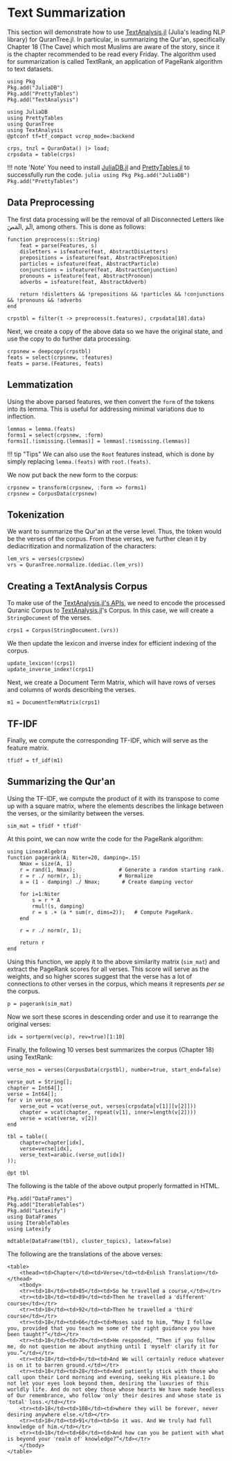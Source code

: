 Text Summarization
=====
This section will demonstrate how to use [TextAnalysis.jl](https://juliahub.com/docs/TextAnalysis/5Mwet/0.7.2/) (Julia's leading NLP library) for QuranTree.jl. In particular, in summarizing the Qur'an, specifically Chapter 18 (The Cave) which most Muslims are aware of the story, since it is the chapter recommended to be read every Friday. The algorithm used for summarization is called TextRank, an application of PageRank algorithm to text datasets.
```@setup abc
using Pkg
Pkg.add("JuliaDB")
Pkg.add("PrettyTables")
Pkg.add("TextAnalysis")
```
```@repl abc
using JuliaDB
using PrettyTables
using QuranTree
using TextAnalysis
@ptconf tf=tf_compact vcrop_mode=:backend

crps, tnzl = QuranData() |> load;
crpsdata = table(crps)
```
!!! note 'Note'
    You need to install [JuliaDB.jl](https://github.com/JuliaData/JuliaDB.jl) and [PrettyTables.jl](https://github.com/ronisbr/PrettyTables.jl) to successfully run the code. 
    ```julia
    using Pkg
    Pkg.add("JuliaDB")
    Pkg.add("PrettyTables")
    ```
## Data Preprocessing
The first data processing will be the removal of all Disconnected Letters like الٓمٓ ,الٓمٓصٓ, among others. This is done as follows:
```@repl abc
function preprocess(s::String)
    feat = parse(Features, s)
    disletters = isfeature(feat, AbstractDisLetters)
    prepositions = isfeature(feat, AbstractPreposition)
    particles = isfeature(feat, AbstractParticle)
    conjunctions = isfeature(feat, AbstractConjunction)
    pronouns = isfeature(feat, AbstractPronoun)
    adverbs = isfeature(feat, AbstractAdverb)

    return !disletters && !prepositions && !particles && !conjunctions && !pronouns && !adverbs
end

crpstbl = filter(t -> preprocess(t.features), crpsdata[18].data)
```
Next, we create a copy of the above data so we have the original state, and use the copy to do further data processing.
```@repl abc
crpsnew = deepcopy(crpstbl)
feats = select(crpsnew, :features)
feats = parse.(Features, feats)
```
## Lemmatization
Using the above parsed features, we then convert the `form` of the tokens into its lemma. This is useful for addressing minimal variations due to inflection.
```@repl abc
lemmas = lemma.(feats)
forms1 = select(crpsnew, :form)
forms1[.!ismissing.(lemmas)] = lemmas[.!ismissing.(lemmas)]
```
!!! tip "Tips"
    We can also use the `Root` features instead, which is done by simply replacing `lemma.(feats)` with `root.(feats)`. 

We now put back the new form to the corpus:
```@repl abc
crpsnew = transform(crpsnew, :form => forms1)
crpsnew = CorpusData(crpsnew)
```
## Tokenization
We want to summarize the Qur'an at the verse level. Thus, the token would be the verses of the corpus. From these verses, we further clean it by dediacritization and normalization of the characters:
```@repl abc
lem_vrs = verses(crpsnew)
vrs = QuranTree.normalize.(dediac.(lem_vrs))
```
## Creating a TextAnalysis Corpus
To make use of the [TextAnalysis.jl's APIs](https://juliahub.com/docs/TextAnalysis/5Mwet/0.7.2/APIReference/), we need to encode the processed Quranic Corpus to [TextAnalysis.jl](https://juliahub.com/docs/TextAnalysis/5Mwet/0.7.2/)'s Corpus. In this case, we will create a `StringDocument` of the verses.
```@repl abc
crps1 = Corpus(StringDocument.(vrs))
```
We then update the lexicon and inverse index for efficient indexing of the corpus.
```@repl abc
update_lexicon!(crps1)
update_inverse_index!(crps1)
```
Next, we create a Document Term Matrix, which will have rows of verses and columns of words describing the verses.
```@repl abc
m1 = DocumentTermMatrix(crps1)
```
## TF-IDF
Finally, we compute the corresponding TF-IDF, which will serve as the feature matrix.
```@repl abc
tfidf = tf_idf(m1)
```
## Summarizing the Qur'an
Using the TF-IDF, we compute the product of it with its transpose to come up with a square matrix, where the elements describes the linkage between the verses, or the similarity between the verses.
```@repl abc
sim_mat = tfidf * tfidf'
```
At this point, we can now write the code for the PageRank algorithm:
```@repl abc
using LinearAlgebra
function pagerank(A; Niter=20, damping=.15)
    Nmax = size(A, 1)
    r = rand(1, Nmax);              # Generate a random starting rank.
    r = r ./ norm(r, 1);            # Normalize
    a = (1 - damping) ./ Nmax;       # Create damping vector

    for i=1:Niter
        s = r * A
        rmul!(s, damping)
        r = s .+ (a * sum(r, dims=2));   # Compute PageRank.
    end

    r = r ./ norm(r, 1);

    return r
end
```
Using this function, we apply it to the above similarity matrix (`sim_mat`) and extract the PageRank scores for all verses. This score will serve as the weights, and so higher scores suggest that the verse has a lot of connections to other verses in the corpus, which means it represents *per se* the corpus.
```@repl abc
p = pagerank(sim_mat)
```
Now we sort these scores in descending order and use it to rearrange the original verses:
```@repl abc
idx = sortperm(vec(p), rev=true)[1:10]
```
Finally, the following 10 verses best summarizes the corpus (Chapter 18) using TextRank:
```@repl abc
verse_nos = verses(CorpusData(crpstbl), number=true, start_end=false)

verse_out = String[];
chapter = Int64[];
verse = Int64[];
for v in verse_nos
    verse_out = vcat(verse_out, verses(crpsdata[v[1]][v[2]]))
    chapter = vcat(chapter, repeat(v[1], inner=length(v[2])))
    verse = vcat(verse, v[2])
end

tbl = table((
    chapter=chapter[idx], 
    verse=verse[idx], 
    verse_text=arabic.(verse_out[idx])
));

@pt tbl
```
The following is the table of the above output properly formatted in HTML.
```@example abc
Pkg.add("DataFrames")
Pkg.add("IterableTables")
Pkg.add("Latexify")
using DataFrames
using IterableTables
using Latexify

mdtable(DataFrame(tbl), cluster_topics), latex=false)
```
The following are the translations of the above verses:
```@raw html
<table>
    <thead><td>Chapter</td><td>Verse</td><td>Enlish Translation</td></thead>
    <tbody>
    <tr><td>18</td><td>85</td><td>So he travelled a course,</td></tr>
    <tr><td>18</td><td>89</td><td>Then he travelled a ˹different˺ course</td></tr>
    <tr><td>18</td><td>92</td><td>Then he travelled a ˹third˺ course</td></tr>
    <tr><td>18</td><td>66</td><td>Moses said to him, “May I follow you, provided that you teach me some of the right guidance you have been taught?”</td></tr>
    <tr><td>18</td><td>70</td><td>He responded, “Then if you follow me, do not question me about anything until I ˹myself˺ clarify it for you.”</td></tr>
    <tr><td>18</td><td>8</td><td>And We will certainly reduce whatever is on it to barren ground.</td></tr>
    <tr><td>18</td><td>28</td><td>And patiently stick with those who call upon their Lord morning and evening, seeking His pleasure.1 Do not let your eyes look beyond them, desiring the luxuries of this worldly life. And do not obey those whose hearts We have made heedless of Our remembrance, who follow ˹only˺ their desires and whose state is ˹total˺ loss.</td></tr>
    <tr><td>18</td><td>108</td><td>where they will be forever, never desiring anywhere else.</td></tr>
    <tr><td>18</td><td>91</td><td>So it was. And We truly had full knowledge of him.</td></tr>
    <tr><td>18</td><td>68</td><td>And how can you be patient with what is beyond your ˹realm of˺ knowledge?”</td></tr>
    </tbody>
</table>
```